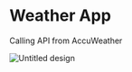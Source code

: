 # Weather App
Calling API from AccuWeather

![Untitled design](https://user-images.githubusercontent.com/75209444/221365690-3adbf664-150b-48b7-a8fe-1b769dae2a24.png)


